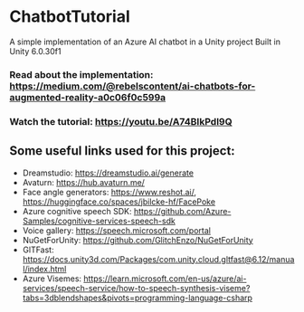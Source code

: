 # ChatbotTutorial
A simple implementation of an Azure AI chatbot in a Unity project
Built in Unity 6.0.30f1

### Read about the implementation: https://medium.com/@rebelscontent/ai-chatbots-for-augmented-reality-a0c06f0c599a
### Watch the tutorial: https://youtu.be/A74BIkPdl9Q

## Some useful links used for this project:
* Dreamstudio: https://dreamstudio.ai/generate 
* Avaturn: https://hub.avaturn.me/ 
* Face angle generators: https://www.reshot.ai/, https://huggingface.co/spaces/jbilcke-hf/FacePoke 
* Azure cognitive speech SDK: https://github.com/Azure-Samples/cognitive-services-speech-sdk 
* Voice gallery: https://speech.microsoft.com/portal
* NuGetForUnity: https://github.com/GlitchEnzo/NuGetForUnity
* GlTFast: https://docs.unity3d.com/Packages/com.unity.cloud.gltfast@6.12/manual/index.html
* Azure Visemes: https://learn.microsoft.com/en-us/azure/ai-services/speech-service/how-to-speech-synthesis-viseme?tabs=3dblendshapes&pivots=programming-language-csharp
